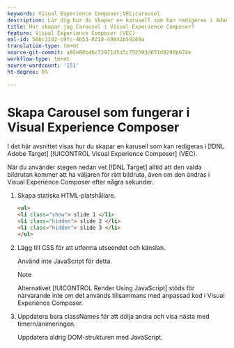 ```yaml
---
keywords: Visual Experience Composer;VEC;carousel
description: Lär dig hur du skapar en karusell som kan redigeras i Adobe [!DNL Target] Visual Experience Composer (VEC).
title: Hur skapar jag Carousel i Visual Experience Composer?
feature: Visual Experience Composer (VEC)
exl-id: 50bc11d2-c9fc-4b53-8218-49842b59269a
translation-type: tm+mt
source-git-commit: a92e88b46c72971d5d3c752593d651d8290b674e
workflow-type: tm+mt
source-wordcount: '151'
ht-degree: 0%

---
```


# Skapa Carousel som fungerar i Visual Experience Composer

I det här avsnittet visas hur du skapar en karusell som kan redigeras i [!DNL Adobe Target] [!UICONTROL Visual Experience Composer] (VEC).

När du använder stegen nedan vet [!DNL Target] alltid att den valda bildrutan kommer att ha väljaren för rätt bildruta, även om den ändras i Visual Experience Composer efter några sekunder.

1. Skapa statiska HTML-platshållare.

   ```html
   <ul>
   <li class="show"> slide 1 </li>
   <li class="hidden"> slide 2 </li>
   <li class="hidden"> slide 3 </li>
   </ul>
   ```

1. Lägg till CSS för att utforma utseendet och känslan.

   Använd inte JavaScript för detta.

   >[!NOTE]
   >
   >Alternativet [!UICONTROL Render Using JavaScript] stöds för närvarande inte om det används tillsammans med anpassad kod i Visual Experience Composer.

1. Uppdatera bara classNames för att dölja andra och visa nästa med timern/animeringen.

   Uppdatera aldrig DOM-strukturen med JavaScript.
